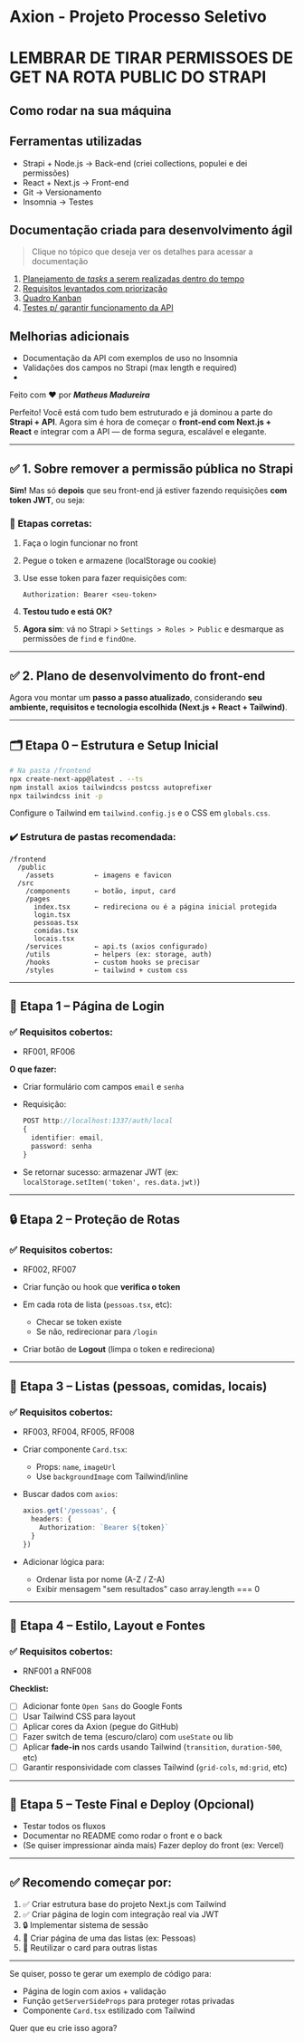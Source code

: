 # Axion - Projeto Processo Seletivo
# LEMBRAR DE TIRAR PERMISSOES DE GET NA ROTA PUBLIC DO STRAPI
## Como rodar na sua máquina

## Ferramentas utilizadas
- Strapi + Node.js -> Back-end (criei collections, populei e dei permissões)
- React + Next.js -> Front-end
- Git -> Versionamento
- Insomnia -> Testes

## Documentação criada para desenvolvimento ágil
> Clique no tópico que deseja ver os detalhes para acessar a documentação

1. [Planejamento de *tasks* a serem realizadas dentro do tempo](./docs-backlog/tasks-plan.md)
2. [Requisitos levantados com priorização](./docs-backlog/requisitos.md)
3. [Quadro Kanban](./docs-backlog/kanban.md)
4. [Testes p/ garantir funcionamento da API](./docs-backlog/testes.md)

## Melhorias adicionais
- Documentação da API com exemplos de uso no Insomnia
- Validações dos campos no Strapi (max length e required)
- 


Feito com ❤️ por ***Matheus Madureira***

Perfeito! Você está com tudo bem estruturado e já dominou a parte do **Strapi + API**. Agora sim é hora de começar o **front-end com Next.js + React** e integrar com a API — de forma segura, escalável e elegante.

---

## ✅ **1. Sobre remover a permissão pública no Strapi**

**Sim!** Mas só **depois** que seu front-end já estiver fazendo requisições **com token JWT**, ou seja:

### 🧭 Etapas corretas:

1. Faça o login funcionar no front
2. Pegue o token e armazene (localStorage ou cookie)
3. Use esse token para fazer requisições com:

   ```http
   Authorization: Bearer <seu-token>
   ```
4. **Testou tudo e está OK?**
5. **Agora sim**: vá no Strapi > `Settings > Roles > Public` e desmarque as permissões de `find` e `findOne`.

---

## ✅ **2. Plano de desenvolvimento do front-end**

Agora vou montar um **passo a passo atualizado**, considerando **seu ambiente, requisitos e tecnologia escolhida (Next.js + React + Tailwind)**.

---

## 🗂️ Etapa 0 – Estrutura e Setup Inicial

```bash
# Na pasta /frontend
npx create-next-app@latest . --ts
npm install axios tailwindcss postcss autoprefixer
npx tailwindcss init -p
```

Configure o Tailwind em `tailwind.config.js` e o CSS em `globals.css`.

### ✔️ Estrutura de pastas recomendada:

```
/frontend
  /public
    /assets          ← imagens e favicon
  /src
    /components      ← botão, input, card
    /pages
      index.tsx      ← redireciona ou é a página inicial protegida
      login.tsx
      pessoas.tsx
      comidas.tsx
      locais.tsx
    /services        ← api.ts (axios configurado)
    /utils           ← helpers (ex: storage, auth)
    /hooks           ← custom hooks se precisar
    /styles          ← tailwind + custom css
```

---

## 🧩 Etapa 1 – Página de Login

### ✅ Requisitos cobertos:

* RF001, RF006

**O que fazer:**

* Criar formulário com campos `email` e `senha`
* Requisição:

  ```ts
  POST http://localhost:1337/auth/local
  {
    identifier: email,
    password: senha
  }
  ```
* Se retornar sucesso: armazenar JWT (ex: `localStorage.setItem('token', res.data.jwt)`)

---

## 🔒 Etapa 2 – Proteção de Rotas

### ✅ Requisitos cobertos:

* RF002, RF007

* Criar função ou hook que **verifica o token**

* Em cada rota de lista (`pessoas.tsx`, etc):

  * Checar se token existe
  * Se não, redirecionar para `/login`

* Criar botão de **Logout** (limpa o token e redireciona)

---

## 🧾 Etapa 3 – Listas (pessoas, comidas, locais)

### ✅ Requisitos cobertos:

* RF003, RF004, RF005, RF008

* Criar componente `Card.tsx`:

  * Props: `name`, `imageUrl`
  * Use `backgroundImage` com Tailwind/inline

* Buscar dados com `axios`:

  ```ts
  axios.get('/pessoas', {
    headers: {
      Authorization: `Bearer ${token}`
    }
  })
  ```

* Adicionar lógica para:

  * Ordenar lista por nome (A-Z / Z-A)
  * Exibir mensagem "sem resultados" caso array.length === 0

---

## 🎨 Etapa 4 – Estilo, Layout e Fontes

### ✅ Requisitos cobertos:

* RNF001 a RNF008

**Checklist:**

* [ ] Adicionar fonte `Open Sans` do Google Fonts
* [ ] Usar Tailwind CSS para layout
* [ ] Aplicar cores da Axion (pegue do GitHub)
* [ ] Fazer switch de tema (escuro/claro) com `useState` ou lib
* [ ] Aplicar **fade-in** nos cards usando Tailwind (`transition`, `duration-500`, etc)
* [ ] Garantir responsividade com classes Tailwind (`grid-cols`, `md:grid`, etc)

---

## 🔁 Etapa 5 – Teste Final e Deploy (Opcional)

* Testar todos os fluxos
* Documentar no README como rodar o front e o back
* (Se quiser impressionar ainda mais) Fazer deploy do front (ex: Vercel)

---

## ✅ Recomendo começar por:

1. ✅ Criar estrutura base do projeto Next.js com Tailwind
2. ✅ Criar página de login com integração real via JWT
3. 🔒 Implementar sistema de sessão
4. 🧾 Criar página de uma das listas (ex: Pessoas)
5. 🔁 Reutilizar o card para outras listas

---

Se quiser, posso te gerar um exemplo de código para:

* Página de login com axios + validação
* Função `getServerSideProps` para proteger rotas privadas
* Componente `Card.tsx` estilizado com Tailwind

Quer que eu crie isso agora?

